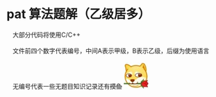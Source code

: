 pat 算法题解（乙级居多）
===
&emsp;大部分代码将使用C/C++<br><br>
&emsp;文件前四个数字代表编号，中间A表示甲级，B表示乙级，后缀为使用语言<br><br>
&emsp;无编号代表一些无题目知识记录还有~~摸鱼~~
<img src="./picture.jpg"/>
